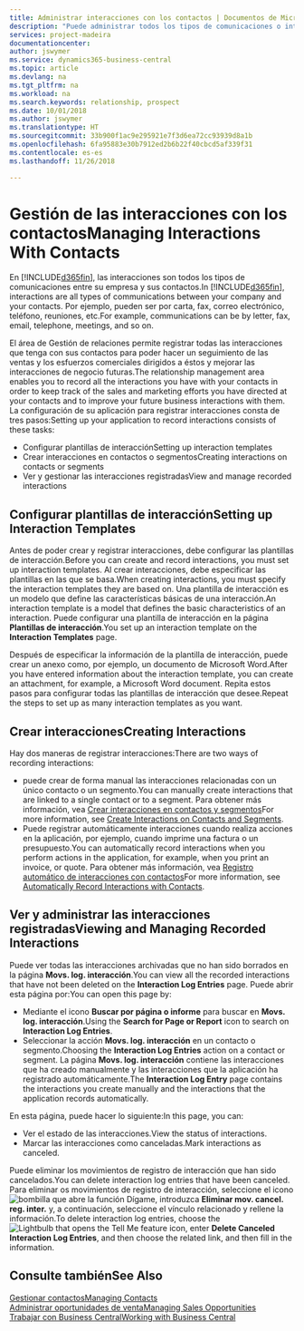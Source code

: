 ```yaml
---
title: Administrar interacciones con los contactos | Documentos de Microsoft
description: "Puede administrar todos los tipos de comunicaciones o interacciones entre su empresa y sus contactos; por ejemplo, cartas, llamadas de teléfono, reuniones, etc."
services: project-madeira
documentationcenter: 
author: jswymer
ms.service: dynamics365-business-central
ms.topic: article
ms.devlang: na
ms.tgt_pltfrm: na
ms.workload: na
ms.search.keywords: relationship, prospect
ms.date: 10/01/2018
ms.author: jswymer
ms.translationtype: HT
ms.sourcegitcommit: 33b900f1ac9e295921e7f3d6ea72cc93939d8a1b
ms.openlocfilehash: 6fa95883e30b7912ed2b6b22f40cbcd5af339f31
ms.contentlocale: es-es
ms.lasthandoff: 11/26/2018

---
```

# <a name="managing-interactions-with-contacts"></a><span data-ttu-id="27153-103">Gestión de las interacciones con los contactos</span><span class="sxs-lookup"><span data-stu-id="27153-103">Managing Interactions With Contacts</span></span>
<span data-ttu-id="27153-104">En [!INCLUDE[d365fin](includes/d365fin_md.md)], las interacciones son todos los tipos de comunicaciones entre su empresa y sus contactos.</span><span class="sxs-lookup"><span data-stu-id="27153-104">In [!INCLUDE[d365fin](includes/d365fin_md.md)], interactions are all types of communications between your company and your contacts.</span></span> <span data-ttu-id="27153-105">Por ejemplo, pueden ser por carta, fax, correo electrónico, teléfono, reuniones, etc.</span><span class="sxs-lookup"><span data-stu-id="27153-105">For example, communications can be by letter, fax, email, telephone, meetings, and so on.</span></span>

<span data-ttu-id="27153-106">El área de Gestión de relaciones permite registrar todas las interacciones que tenga con sus contactos para poder hacer un seguimiento de las ventas y los esfuerzos comerciales dirigidos a éstos y mejorar las interacciones de negocio futuras.</span><span class="sxs-lookup"><span data-stu-id="27153-106">The relationship management area enables you to record all the interactions you have with your contacts in order to keep track of the sales and marketing efforts you have directed at your contacts and to improve your future business interactions with them.</span></span> <span data-ttu-id="27153-107">La configuración de su aplicación para registrar interacciones consta de tres pasos:</span><span class="sxs-lookup"><span data-stu-id="27153-107">Setting up your application to record interactions consists of these tasks:</span></span>

* <span data-ttu-id="27153-108">Configurar plantillas de interacción</span><span class="sxs-lookup"><span data-stu-id="27153-108">Setting up interaction templates</span></span>  
* <span data-ttu-id="27153-109">Crear interacciones en contactos o segmentos</span><span class="sxs-lookup"><span data-stu-id="27153-109">Creating interactions on contacts or segments</span></span>  
* <span data-ttu-id="27153-110">Ver y gestionar las interacciones registradas</span><span class="sxs-lookup"><span data-stu-id="27153-110">View and manage recorded interactions</span></span>  

##  <a name="setting-up-interaction-templates"></a><span data-ttu-id="27153-111">Configurar plantillas de interacción</span><span class="sxs-lookup"><span data-stu-id="27153-111">Setting up Interaction Templates</span></span>
<span data-ttu-id="27153-112">Antes de poder crear y registrar interacciones, debe configurar las plantillas de interacción.</span><span class="sxs-lookup"><span data-stu-id="27153-112">Before you can create and record interactions, you must set up interaction templates.</span></span> <span data-ttu-id="27153-113">Al crear interacciones, debe especificar las plantillas en las que se basa.</span><span class="sxs-lookup"><span data-stu-id="27153-113">When creating interactions, you must specify the interaction templates they are based on.</span></span> <span data-ttu-id="27153-114">Una plantilla de interacción es un modelo que define las características básicas de una interacción.</span><span class="sxs-lookup"><span data-stu-id="27153-114">An interaction template is a model that defines the basic characteristics of an interaction.</span></span>
<span data-ttu-id="27153-115">Puede configurar una plantilla de interacción en la página **Plantillas de interacción**.</span><span class="sxs-lookup"><span data-stu-id="27153-115">You set up an interaction template on the **Interaction Templates** page.</span></span>

<span data-ttu-id="27153-116">Después de especificar la información de la plantilla de interacción, puede crear un anexo como, por ejemplo, un documento de Microsoft Word.</span><span class="sxs-lookup"><span data-stu-id="27153-116">After you have entered information about the interaction template, you can create an attachment, for example, a Microsoft Word document.</span></span> <span data-ttu-id="27153-117">Repita estos pasos para configurar todas las plantillas de interacción que desee.</span><span class="sxs-lookup"><span data-stu-id="27153-117">Repeat the steps to set up as many interaction templates as you want.</span></span>  

## <a name="creating-interactions"></a><span data-ttu-id="27153-118">Crear interacciones</span><span class="sxs-lookup"><span data-stu-id="27153-118">Creating Interactions</span></span>
<span data-ttu-id="27153-119">Hay dos maneras de registrar interacciones:</span><span class="sxs-lookup"><span data-stu-id="27153-119">There are two ways of recording interactions:</span></span>

* <span data-ttu-id="27153-120">puede crear de forma manual las interacciones relacionadas con un único contacto o un segmento.</span><span class="sxs-lookup"><span data-stu-id="27153-120">You can manually create interactions that are linked to a single contact or to a segment.</span></span> <span data-ttu-id="27153-121">Para obtener más información, vea [Crear interacciones en contactos y segmentos](marketing-how-create-interactions.md)</span><span class="sxs-lookup"><span data-stu-id="27153-121">For more information, see [Create Interactions on Contacts and Segments](marketing-how-create-interactions.md).</span></span>  
* <span data-ttu-id="27153-122">Puede registrar automáticamente interacciones cuando realiza acciones en la aplicación, por ejemplo, cuando imprime una factura o un presupuesto.</span><span class="sxs-lookup"><span data-stu-id="27153-122">You can automatically record interactions when you perform actions in the application, for example, when you print an invoice, or quote.</span></span> <span data-ttu-id="27153-123">Para obtener más información, vea [Registro automático de interacciones con contactos](marketing-auto-record-interactions.md)</span><span class="sxs-lookup"><span data-stu-id="27153-123">For more information, see [Automatically Record Interactions with Contacts](marketing-auto-record-interactions.md).</span></span>

## <a name="viewing-and-managing-recorded-interactions"></a><span data-ttu-id="27153-124">Ver y administrar las interacciones registradas</span><span class="sxs-lookup"><span data-stu-id="27153-124">Viewing and Managing Recorded Interactions</span></span>
<span data-ttu-id="27153-125">Puede ver todas las interacciones archivadas que no han sido borrados en la página **Movs. log. interacción**.</span><span class="sxs-lookup"><span data-stu-id="27153-125">You can view all the recorded interactions that have not been deleted on the **Interaction Log Entries** page.</span></span> <span data-ttu-id="27153-126">Puede abrir esta página por:</span><span class="sxs-lookup"><span data-stu-id="27153-126">You can open this page by:</span></span>

* <span data-ttu-id="27153-127">Mediante el icono **Buscar por página o informe** para buscar en **Movs. log. interacción**.</span><span class="sxs-lookup"><span data-stu-id="27153-127">Using the **Search for Page or Report** icon to search on **Interaction Log Entries**.</span></span>
* <span data-ttu-id="27153-128">Seleccionar la acción **Movs. log. interacción** en un contacto o segmento.</span><span class="sxs-lookup"><span data-stu-id="27153-128">Choosing the **Interaction Log Entries** action on a contact or segment.</span></span>
  <span data-ttu-id="27153-129">La página **Movs. log. interacción** contiene las interacciones que ha creado manualmente y las interacciones que la aplicación ha registrado automáticamente.</span><span class="sxs-lookup"><span data-stu-id="27153-129">The **Interaction Log Entry** page contains the interactions you create manually and the interactions that the application records automatically.</span></span>

<span data-ttu-id="27153-130">En esta página, puede hacer lo siguiente:</span><span class="sxs-lookup"><span data-stu-id="27153-130">In this page, you can:</span></span>

* <span data-ttu-id="27153-131">Ver el estado de las interacciones.</span><span class="sxs-lookup"><span data-stu-id="27153-131">View the status of interactions.</span></span>
* <span data-ttu-id="27153-132">Marcar las interacciones como canceladas.</span><span class="sxs-lookup"><span data-stu-id="27153-132">Mark interactions as canceled.</span></span>

<span data-ttu-id="27153-133">Puede eliminar los movimientos de registro de interacción que han sido cancelados.</span><span class="sxs-lookup"><span data-stu-id="27153-133">You can delete interaction log entries that have been canceled.</span></span> <span data-ttu-id="27153-134">Para eliminar os movimientos de registro de interacción, seleccione el icono ![bombilla que abre la función Dígame](media/ui-search/search_small.png "Dígame que desea hacer"), introduzca **Eliminar mov. cancel. reg. inter.** y, a continuación, seleccione el vínculo relacionado y rellene la información.</span><span class="sxs-lookup"><span data-stu-id="27153-134">To delete interaction log entries, choose the ![Lightbulb that opens the Tell Me feature](media/ui-search/search_small.png "Tell me what you want to do") icon, enter **Delete Canceled Interaction Log Entries**, and then choose the related link, and then fill in the information.</span></span>

## <a name="see-also"></a><span data-ttu-id="27153-135">Consulte también</span><span class="sxs-lookup"><span data-stu-id="27153-135">See Also</span></span>
[<span data-ttu-id="27153-136">Gestionar contactos</span><span class="sxs-lookup"><span data-stu-id="27153-136">Managing Contacts</span></span>](marketing-contacts.md)  
[<span data-ttu-id="27153-137">Administrar oportunidades de venta</span><span class="sxs-lookup"><span data-stu-id="27153-137">Managing Sales Opportunities</span></span>](marketing-manage-sales-opportunities.md)  
[<span data-ttu-id="27153-138">Trabajar con Business Central</span><span class="sxs-lookup"><span data-stu-id="27153-138">Working with Business Central</span></span>](ui-work-product.md)  

